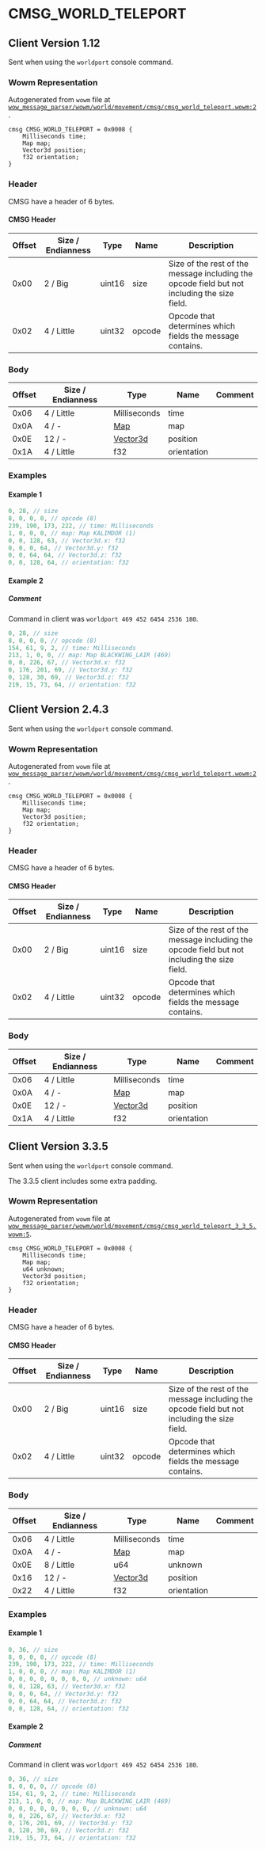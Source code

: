# CMSG_WORLD_TELEPORT

## Client Version 1.12

Sent when using the `worldport` console command.

### Wowm Representation

Autogenerated from `wowm` file at [`wow_message_parser/wowm/world/movement/cmsg/cmsg_world_teleport.wowm:2`](https://github.com/gtker/wow_messages/tree/main/wow_message_parser/wowm/world/movement/cmsg/cmsg_world_teleport.wowm#L2).
```rust,ignore
cmsg CMSG_WORLD_TELEPORT = 0x0008 {
    Milliseconds time;
    Map map;
    Vector3d position;
    f32 orientation;
}
```
### Header

CMSG have a header of 6 bytes.

#### CMSG Header

| Offset | Size / Endianness | Type   | Name   | Description |
| ------ | ----------------- | ------ | ------ | ----------- |
| 0x00   | 2 / Big           | uint16 | size   | Size of the rest of the message including the opcode field but not including the size field.|
| 0x02   | 4 / Little        | uint32 | opcode | Opcode that determines which fields the message contains.|

### Body

| Offset | Size / Endianness | Type | Name | Comment |
| ------ | ----------------- | ---- | ---- | ------- |
| 0x06 | 4 / Little | Milliseconds | time |  |
| 0x0A | 4 / - | [Map](map.md) | map |  |
| 0x0E | 12 / - | [Vector3d](vector3d.md) | position |  |
| 0x1A | 4 / Little | f32 | orientation |  |

### Examples

#### Example 1

```c
0, 28, // size
8, 0, 0, 0, // opcode (8)
239, 190, 173, 222, // time: Milliseconds
1, 0, 0, 0, // map: Map KALIMDOR (1)
0, 0, 128, 63, // Vector3d.x: f32
0, 0, 0, 64, // Vector3d.y: f32
0, 0, 64, 64, // Vector3d.z: f32
0, 0, 128, 64, // orientation: f32
```
#### Example 2

##### Comment

Command in client was `worldport 469 452 6454 2536 180`.

```c
0, 28, // size
8, 0, 0, 0, // opcode (8)
154, 61, 9, 2, // time: Milliseconds
213, 1, 0, 0, // map: Map BLACKWING_LAIR (469)
0, 0, 226, 67, // Vector3d.x: f32
0, 176, 201, 69, // Vector3d.y: f32
0, 128, 30, 69, // Vector3d.z: f32
219, 15, 73, 64, // orientation: f32
```
## Client Version 2.4.3

Sent when using the `worldport` console command.

### Wowm Representation

Autogenerated from `wowm` file at [`wow_message_parser/wowm/world/movement/cmsg/cmsg_world_teleport.wowm:2`](https://github.com/gtker/wow_messages/tree/main/wow_message_parser/wowm/world/movement/cmsg/cmsg_world_teleport.wowm#L2).
```rust,ignore
cmsg CMSG_WORLD_TELEPORT = 0x0008 {
    Milliseconds time;
    Map map;
    Vector3d position;
    f32 orientation;
}
```
### Header

CMSG have a header of 6 bytes.

#### CMSG Header

| Offset | Size / Endianness | Type   | Name   | Description |
| ------ | ----------------- | ------ | ------ | ----------- |
| 0x00   | 2 / Big           | uint16 | size   | Size of the rest of the message including the opcode field but not including the size field.|
| 0x02   | 4 / Little        | uint32 | opcode | Opcode that determines which fields the message contains.|

### Body

| Offset | Size / Endianness | Type | Name | Comment |
| ------ | ----------------- | ---- | ---- | ------- |
| 0x06 | 4 / Little | Milliseconds | time |  |
| 0x0A | 4 / - | [Map](map.md) | map |  |
| 0x0E | 12 / - | [Vector3d](vector3d.md) | position |  |
| 0x1A | 4 / Little | f32 | orientation |  |

## Client Version 3.3.5

Sent when using the `worldport` console command.

The 3.3.5 client includes some extra padding.

### Wowm Representation

Autogenerated from `wowm` file at [`wow_message_parser/wowm/world/movement/cmsg/cmsg_world_teleport_3_3_5.wowm:5`](https://github.com/gtker/wow_messages/tree/main/wow_message_parser/wowm/world/movement/cmsg/cmsg_world_teleport_3_3_5.wowm#L5).
```rust,ignore
cmsg CMSG_WORLD_TELEPORT = 0x0008 {
    Milliseconds time;
    Map map;
    u64 unknown;
    Vector3d position;
    f32 orientation;
}
```
### Header

CMSG have a header of 6 bytes.

#### CMSG Header

| Offset | Size / Endianness | Type   | Name   | Description |
| ------ | ----------------- | ------ | ------ | ----------- |
| 0x00   | 2 / Big           | uint16 | size   | Size of the rest of the message including the opcode field but not including the size field.|
| 0x02   | 4 / Little        | uint32 | opcode | Opcode that determines which fields the message contains.|

### Body

| Offset | Size / Endianness | Type | Name | Comment |
| ------ | ----------------- | ---- | ---- | ------- |
| 0x06 | 4 / Little | Milliseconds | time |  |
| 0x0A | 4 / - | [Map](map.md) | map |  |
| 0x0E | 8 / Little | u64 | unknown |  |
| 0x16 | 12 / - | [Vector3d](vector3d.md) | position |  |
| 0x22 | 4 / Little | f32 | orientation |  |

### Examples

#### Example 1

```c
0, 36, // size
8, 0, 0, 0, // opcode (8)
239, 190, 173, 222, // time: Milliseconds
1, 0, 0, 0, // map: Map KALIMDOR (1)
0, 0, 0, 0, 0, 0, 0, 0, // unknown: u64
0, 0, 128, 63, // Vector3d.x: f32
0, 0, 0, 64, // Vector3d.y: f32
0, 0, 64, 64, // Vector3d.z: f32
0, 0, 128, 64, // orientation: f32
```
#### Example 2

##### Comment

Command in client was `worldport 469 452 6454 2536 180`.

```c
0, 36, // size
8, 0, 0, 0, // opcode (8)
154, 61, 9, 2, // time: Milliseconds
213, 1, 0, 0, // map: Map BLACKWING_LAIR (469)
0, 0, 0, 0, 0, 0, 0, 0, // unknown: u64
0, 0, 226, 67, // Vector3d.x: f32
0, 176, 201, 69, // Vector3d.y: f32
0, 128, 30, 69, // Vector3d.z: f32
219, 15, 73, 64, // orientation: f32
```
